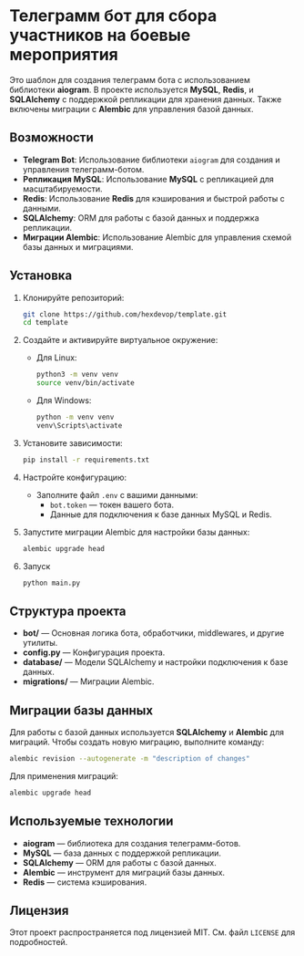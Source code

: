 # Телеграмм бот для сбора участников на боевые мероприятия

Это шаблон для создания телеграмм бота с использованием библиотеки **aiogram**. В проекте используется **MySQL**, **Redis**, и **SQLAlchemy** с поддержкой репликации для хранения данных. Также включены миграции с **Alembic** для управления базой данных.

## Возможности

- **Telegram Bot**: Использование библиотеки `aiogram` для создания и управления телеграмм-ботом.
- **Репликация MySQL**: Использование **MySQL** с репликацией для масштабируемости.
- **Redis**: Использование **Redis** для кэширования и быстрой работы с данными.
- **SQLAlchemy**: ORM для работы с базой данных и поддержка репликации.
- **Миграции Alembic**: Использование Alembic для управления схемой базы данных и миграциями.

## Установка

1. Клонируйте репозиторий:

   ```bash
   git clone https://github.com/hexdevop/template.git
   cd template
   ```

2. Создайте и активируйте виртуальное окружение:
   - Для Linux:
      ```bash
      python3 -m venv venv
      source venv/bin/activate
      ```
   - Для Windows:
     ```bash
     python -m venv venv
     venv\Scripts\activate
     ```

3. Установите зависимости:

   ```bash
   pip install -r requirements.txt
   ```

4. Настройте конфигурацию:
   - Заполните файл `.env` с вашими данными:
     - `bot.token` — токен вашего бота.
     - Данные для подключения к базе данных MySQL и Redis.

5. Запустите миграции Alembic для настройки базы данных:

   ```bash
   alembic upgrade head
   ```

6. Запуск

    ```bash
    python main.py
    ```

## Структура проекта

- **bot/** — Основная логика бота, обработчики, middlewares, и другие утилиты.
- **config.py** — Конфигурация проекта.
- **database/** — Модели SQLAlchemy и настройки подключения к базе данных.
- **migrations/** — Миграции Alembic.

## Миграции базы данных

Для работы с базой данных используется **SQLAlchemy** и **Alembic** для миграций. Чтобы создать новую миграцию, выполните команду:

```bash
alembic revision --autogenerate -m "description of changes"
```

Для применения миграций:

```bash
alembic upgrade head
```

## Используемые технологии

- **aiogram** — библиотека для создания телеграмм-ботов.
- **MySQL** — база данных с поддержкой репликации.
- **SQLAlchemy** — ORM для работы с базой данных.
- **Alembic** — инструмент для миграций базы данных.
- **Redis** — система кэширования.

## Лицензия

Этот проект распространяется под лицензией MIT. См. файл `LICENSE` для подробностей.

